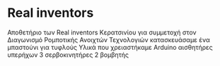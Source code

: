# Real inventors  
Αποθετήριο των Real inventors Κερατσινίου για συμμετοχή στον Διαγωνισμό Ρομποτικής Ανοιχτών Τεχνολογιών
κατασκευάσαμε ένα μπαστούνι για τυφλούς
Υλικά που χρειαστήκαμε
Arduino
αισθητήρες υπερήχων 3
σερβοκινητήρες 2
βομβητής 
